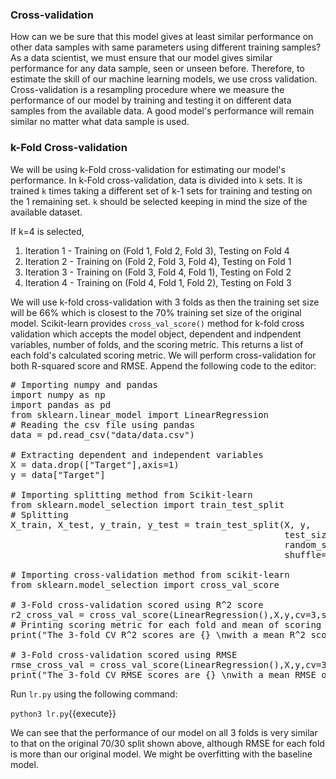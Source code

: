 ### Cross-validation
How can we be sure that this model gives at least similar performance on other data samples with same parameters using different training samples? As a data scientist, we must ensure that our model gives similar performance for any data sample, seen or unseen before. Therefore, to estimate the skill of our machine learning models, we use cross validation. Cross-validation is a resampling procedure where we measure the performance of our model by training and testing it on different data samples from the available data. A good model's performance will remain similar no matter what data sample is used.

### k-Fold Cross-validation
We will be using k-Fold cross-validation for estimating our model's performance. In k-Fold cross-validation, data is divided into `k` sets. It is trained `k` times taking a different set of k-1 sets for training and testing on the 1 remaining set. `k` should be selected keeping in mind the size of the available dataset.

If k=4 is selected,
1. Iteration 1 - Training on (Fold 1, Fold 2, Fold 3), Testing on Fold 4
2. Iteration 2 - Training on (Fold 2, Fold 3, Fold 4), Testing on Fold 1
3. Iteration 3 - Training on (Fold 3, Fold 4, Fold 1), Testing on Fold 2
4. Iteration 4 - Training on (Fold 4, Fold 1, Fold 2), Testing on Fold 3

We will use k-fold cross-validation with 3 folds as then the training set size will be 66% which is closest to the 70% training set size of the original model. Scikit-learn provides `cross_val_score()` method for k-fold cross validation which accepts the model object, dependent and indpendent variables, number of folds, and the scoring metric. This returns a list of each fold's calculated scoring metric. We will perform cross-validation for both R-squared score and RMSE. Append the following code to the editor:

<pre class="file" data-filename="lr.py" data-target="replace">
# Importing numpy and pandas
import numpy as np
import pandas as pd
from sklearn.linear_model import LinearRegression
# Reading the csv file using pandas 
data = pd.read_csv("data/data.csv")

# Extracting dependent and independent variables
X = data.drop(["Target"],axis=1)
y = data["Target"]

# Importing splitting method from Scikit-learn
from sklearn.model_selection import train_test_split
# Splitting
X_train, X_test, y_train, y_test = train_test_split(X, y,
                                                    test_size=0.3,
                                                    random_state=100,
                                                    shuffle=True)

# Importing cross-validation method from scikit-learn
from sklearn.model_selection import cross_val_score

# 3-Fold cross-validation scored using R^2 score
r2_cross_val = cross_val_score(LinearRegression(),X,y,cv=3,scoring="r2")
# Printing scoring metric for each fold and mean of scoring metrics
print("The 3-fold CV R^2 scores are {} \nwith a mean R^2 score of {:.4f}".format(r2_cross_val,np.mean(r2_cross_val)))

# 3-Fold cross-validation scored using RMSE
rmse_cross_val = cross_val_score(LinearRegression(),X,y,cv=3,scoring="neg_root_mean_squared_error")
print("The 3-fold CV RMSE scores are {} \nwith a mean RMSE of {:.4f}".format([-i for i in rmse_cross_val],-np.mean(rmse_cross_val)))
</pre>

Run `lr.py` using the following command:

`python3 lr.py`{{execute}}

We can see that the performance of our model on all 3 folds is very similar to that on the original 70/30 split shown above, although RMSE for each fold is more than our original model. We might be overfitting with the baseline model.

